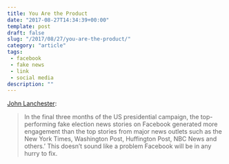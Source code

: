 ```yaml
---
title: You Are the Product
date: "2017-08-27T14:34:39+00:00"
template: post
draft: false
slug: "/2017/08/27/you-are-the-product/"
category: "article"
tags:
 - facebook
 - fake news
 - link
 - social media
description: ""
---
```


[John Lanchester](https://www.lrb.co.uk/v39/n16/john-lanchester/you-are-the-product):

>In the final three months of the US presidential campaign, the top-performing fake election news stories on Facebook generated more engagement than the top stories from major news outlets such as the New York Times, Washington Post, Huffington Post, NBC News and others.’ This doesn’t sound like a problem Facebook will be in any hurry to fix.

